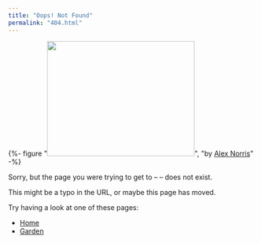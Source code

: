 ```yaml
---
title: "Oops! Not Found"
permalink: "404.html"
---
```


{%-
figure
"<img src='/assets/svg/oh no.svg' alt='' width='300' height='234'>",
"by <a href='https://www.instagram.com/sillyalexnorris/'>Alex Norris</a>"
-%}

<p>Sorry, but the page you were trying to get to – <code id="missing-page-url"></code> – does not exist.</p>

This might be a typo in the URL, or maybe this page has moved.

Try having a look at one of these pages:

- [Home](/)
- [Garden](/garden/)

<script>
	document.querySelector("#missing-page-url").textContent = window.location.pathname
</script>
